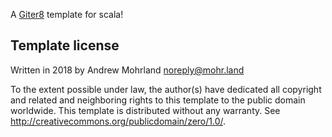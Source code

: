 A [Giter8][g8] template for scala!

Template license
----------------
Written in 2018 by Andrew Mohrland <noreply@mohr.land>

To the extent possible under law, the author(s) have dedicated all copyright and related
and neighboring rights to this template to the public domain worldwide.
This template is distributed without any warranty. See <http://creativecommons.org/publicdomain/zero/1.0/>.

[g8]: http://www.foundweekends.org/giter8/
